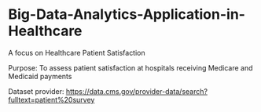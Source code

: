 # Big-Data-Analytics-Application-in-Healthcare
A focus on Healthcare Patient Satisfaction

Purpose: To assess patient satisfaction at hospitals receiving Medicare and Medicaid payments

Dataset provider: https://data.cms.gov/provider-data/search?fulltext=patient%20survey
